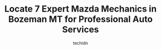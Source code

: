 ---
layout: ampstory
image: https://images.unsplash.com/photo-1574786577759-aebe09a843c6?ixlib=rb-4.0.3&ixid=MnwxMjA3fDB8MHxwaG90by1wYWdlfHx8fGVufDB8fHx8&auto=format&fit=crop&w=640&h=853&q=80
author: techidn
featured: false
description: Looking for reliable and skilled Mazda Mechanic in Bozeman MT, USA? Your search ends here with the 7 best Mazda Mechanic in town. With their expertise and commitment to delivering exceptiona
title: Locate 7 Expert Mazda Mechanics in Bozeman MT for Professional Auto Services
cover:
   title: Locate 7 Expert Mazda Mechanics in Bozeman MT for Professional Auto Services
   subtitle: Rickpate
   background: https://images.unsplash.com/photo-1574786577759-aebe09a843c6?ixlib=rb-4.0.3&ixid=MnwxMjA3fDB8MHxwaG90by1wYWdlfHx8fGVufDB8fHx8&auto=format&fit=crop&w=640&h=853&q=80

pages: 
 - layout: thirds
   top: <h1>#1 Toms Alignment Center, Inc.</h1>
   bottom: "<p>I was able to get into the shop within a day of calling and talking about my car issues. And within 3 days my car was up and running again! Tj was a big help through the </p>"
   background: https://www.knot35.com/toplist/wp-content/uploads/2023/06/best-mazda-mechanic-1-in-bozeman-mt-1685841763.jpeg
   backgroundblur: true
 - layout: thirds
   top: <h1>#2 Bozeman Community Auto</h1>
   bottom: "<p>705 Bridger Dr Suite B, Bozeman, MT 59715, United States</p>"
   background: https://www.knot35.com/toplist/wp-content/uploads/2023/06/best-mazda-mechanic-2-in-bozeman-mt-1685841764.jpeg
   cta:
      link: https://www.knot35.com/toplist/locate-7-expert-mazda-mechanics-in-bozeman-mt-for-professional-auto-services/
      text: Locate 7 Expert Mazda Mechanics in Bozeman MT for Professional Auto Services
 - layout: thirds
   top: <h1>#3 Farr Automotive Specialists</h1>
   bottom: "<p>707 N 5th Ave, Bozeman, MT 59715, United States</p>"
   background: https://www.knot35.com/toplist/wp-content/uploads/2023/06/best-mazda-mechanic-3-in-bozeman-mt-1685841764.jpeg
   cta:
      link: https://www.knot35.com/toplist/locate-7-expert-mazda-mechanics-in-bozeman-mt-for-professional-auto-services/
      text: Locate 7 Expert Mazda Mechanics in Bozeman MT for Professional Auto Services
 - layout: thirds
   top: <h1>#4 Rising Sun Auto Repair</h1>
   bottom: "<p>1413 Gold Ave, Bozeman, MT 59715, United States</p>"
   background: https://images.unsplash.com/photo-1553949345-eb786bb3f7ba?ixlib=rb-4.0.3&ixid=MnwxMjA3fDB8MHxwaG90by1wYWdlfHx8fGVufDB8fHx8&auto=format&fit=crop&w=640&h=853&q=80
   cta:
      link: https://www.knot35.com/toplist/locate-7-expert-mazda-mechanics-in-bozeman-mt-for-professional-auto-services/
      text: Locate 7 Expert Mazda Mechanics in Bozeman MT for Professional Auto Services
 - layout: thirds
   top: <h1>#5 Fosters MasterTech</h1>
   bottom: "<p>2105 Lea Ave B, Bozeman, MT 59715, United States</p>"
   background: https://images.unsplash.com/photo-1533998839656-76f5e4b2bccb?ixlib=rb-4.0.3&ixid=MnwxMjA3fDB8MHxwaG90by1wYWdlfHx8fGVufDB8fHx8&auto=format&fit=crop&w=640&h=853&q=80
   cta:
      link: https://www.knot35.com/toplist/locate-7-expert-mazda-mechanics-in-bozeman-mt-for-professional-auto-services/
      text: Locate 7 Expert Mazda Mechanics in Bozeman MT for Professional Auto Services
 - layout: thirds
   top: <h1>#6 Auto Stop</h1>
   bottom: "<p>1401 E Main St, Bozeman, MT 59715, United States</p>"
   background: https://images.unsplash.com/photo-1574169208507-84376144848b?ixlib=rb-4.0.3&ixid=MnwxMjA3fDB8MHxwaG90by1wYWdlfHx8fGVufDB8fHx8&auto=format&fit=crop&w=640&h=853&q=80
   cta:
      link: https://www.knot35.com/toplist/locate-7-expert-mazda-mechanics-in-bozeman-mt-for-professional-auto-services/
      text: Locate 7 Expert Mazda Mechanics in Bozeman MT for Professional Auto Services
 - layout: thirds
   top: <h1>#7 B & B Auto Repair</h1>
   bottom: "<p>107 Commercial Dr Suite C, Bozeman, MT 59715, United States</p>"
   background: https://images.unsplash.com/photo-1534312527009-56c7016453e6?ixlib=rb-4.0.3&ixid=MnwxMjA3fDB8MHxwaG90by1wYWdlfHx8fGVufDB8fHx8&auto=format&fit=crop&w=640&h=853&q=80
   cta:
      link: https://www.knot35.com/toplist/locate-7-expert-mazda-mechanics-in-bozeman-mt-for-professional-auto-services/
      text: Locate 7 Expert Mazda Mechanics in Bozeman MT for Professional Auto Services
 - layout: thirds
   middle: Continue reading...
   background: https://images.unsplash.com/photo-1613843873231-1447db182f97?ixlib=rb-4.0.3&ixid=MnwxMjA3fDB8MHxwaG90by1wYWdlfHx8fGVufDB8fHx8&auto=format&fit=crop&w=640&h=853&q=80
   cta:
      link: https://www.knot35.com/toplist/locate-7-expert-mazda-mechanics-in-bozeman-mt-for-professional-auto-services/
      text: Locate 7 Expert Mazda Mechanics in Bozeman MT for Professional Auto Services
      
---